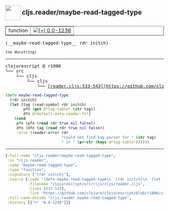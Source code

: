 ## <img width="48px" valign="middle" src="http://i.imgur.com/Hi20huC.png"> cljs.reader/maybe-read-tagged-type

 <table border="1">
<tr>
<td>function</td>
<td><a href="https://github.com/cljsinfo/api-refs/tree/0.0-1236"><img valign="middle" alt="[+] 0.0-1236" src="https://img.shields.io/badge/+-0.0--1236-lightgrey.svg"></a> </td>
</tr>
</table>

 <samp>
(__maybe-read-tagged-type__ rdr initch)<br>
</samp>

```
(no docstring)
```

---

 <pre>
clojurescript @ r1806
└── src
    └── cljs
        └── cljs
            └── <ins>[reader.cljs:533-543](https://github.com/clojure/clojurescript/blob/r1806/src/cljs/cljs/reader.cljs#L533-L543)</ins>
</pre>

```clj
(defn maybe-read-tagged-type
  [rdr initch]
  (let [tag (read-symbol rdr initch)
        pfn (get @*tag-table* (str tag))
        dfn @*default-data-reader-fn*]
    (cond
     pfn (pfn (read rdr true nil false))
     dfn (dfn tag (read rdr true nil false))
     :else (reader-error rdr
                         "Could not find tag parser for " (str tag)
                         " in " (pr-str (keys @*tag-table*))))))
```


---

```clj
{:full-name "cljs.reader/maybe-read-tagged-type",
 :ns "cljs.reader",
 :name "maybe-read-tagged-type",
 :type "function",
 :signature ["[rdr initch]"],
 :source {:code "(defn maybe-read-tagged-type\n  [rdr initch]\n  (let [tag (read-symbol rdr initch)\n        pfn (get @*tag-table* (str tag))\n        dfn @*default-data-reader-fn*]\n    (cond\n     pfn (pfn (read rdr true nil false))\n     dfn (dfn tag (read rdr true nil false))\n     :else (reader-error rdr\n                         \"Could not find tag parser for \" (str tag)\n                         \" in \" (pr-str (keys @*tag-table*))))))",
          :filename "clojurescript/src/cljs/cljs/reader.cljs",
          :lines [533 543],
          :link "https://github.com/clojure/clojurescript/blob/r1806/src/cljs/cljs/reader.cljs#L533-L543"},
 :full-name-encode "cljs.reader_maybe-read-tagged-type",
 :history [["+" "0.0-1236"]]}

```
